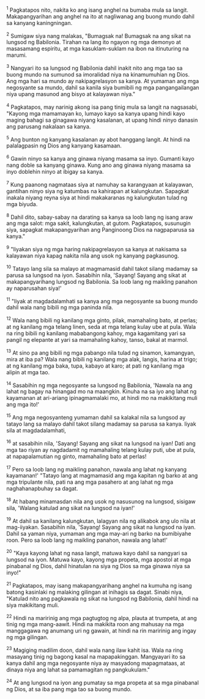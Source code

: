 <sup>1</sup>
Pagkatapos nito, nakita ko ang isang anghel na bumaba mula sa langit. Makapangyarihan ang anghel na ito at nagliwanag ang buong mundo dahil sa kanyang kaningningan. 

<sup>2</sup>
Sumigaw siya nang malakas, "Bumagsak na! Bumagsak na ang sikat na lungsod ng Babilonia. Tirahan na lang ito ngayon ng mga demonyo at masasamang espiritu, at mga kasuklam-suklam na ibon na itinuturing na marumi. 

<sup>3</sup>
Nangyari ito sa lungsod ng Babilonia dahil inakit nito ang mga tao sa buong mundo na sumunod sa imoralidad niya na kinamumuhian ng Dios. Ang mga hari sa mundo ay nakipagrelasyon sa kanya. At yumaman ang mga negosyante sa mundo, dahil sa kanila siya bumibili ng mga pangangailangan niya upang masunod ang bisyo at kalayawan niya." 

<sup>4</sup>
Pagkatapos, may narinig akong isa pang tinig mula sa langit na nagsasabi, "Kayong mga mamamayan ko, lumayo kayo sa kanya upang hindi kayo maging bahagi sa ginagawa niyang kasalanan, at upang hindi ninyo danasin ang parusang nakalaan sa kanya. 

<sup>5</sup>
Ang bunton ng kanyang kasalanan ay abot hanggang langit. At hindi na palalagpasin ng Dios ang kanyang kasamaan. 

<sup>6</sup>
Gawin ninyo sa kanya ang ginawa niyang masama sa inyo. Gumanti kayo nang doble sa kanyang ginawa. Kung ano ang ginawa niyang masama sa inyo doblehin ninyo at ibigay sa kanya. 

<sup>7</sup>
Kung paanong nagmataas siya at namuhay sa karangyaan at kalayawan, gantihan ninyo siya ng katumbas na kahirapan at kalungkutan. Sapagkat inakala niyang reyna siya at hindi makakaranas ng kalungkutan tulad ng mga biyuda. 

<sup>8</sup>
Dahil dito, sabay-sabay na darating sa kanya sa loob lang ng isang araw ang mga salot: mga sakit, kalungkutan, at gutom. Pagkatapos, susunugin siya, sapagkat makapangyarihan ang Panginoong Dios na nagpaparusa sa kanya." 

<sup>9</sup>
"Iiyakan siya ng mga haring nakipagrelasyon sa kanya at nakisama sa kalayawan niya kapag nakita nila ang usok ng kanyang pagkasunog. 

<sup>10</sup>
Tatayo lang sila sa malayo at magmamasid dahil takot silang madamay sa parusa sa lungsod na iyon. Sasabihin nila, 'Sayang! Sayang ang sikat at makapangyarihang lungsod ng Babilonia. Sa loob lang ng maikling panahon ay naparusahan siya!' 

<sup>11</sup>
"Iiyak at magdadalamhati sa kanya ang mga negosyante sa buong mundo dahil wala nang bibili ng mga paninda nila. 

<sup>12</sup>
Wala nang bibili ng kanilang mga ginto, pilak, mamahaling bato, at perlas; at ng kanilang mga telang linen, seda at mga telang kulay ube at pula. Wala na ring bibili ng kanilang mababangong kahoy, mga kagamitang yari sa pangil ng elepante at yari sa mamahaling kahoy, tanso, bakal at marmol. 

<sup>13</sup>
At sino pa ang bibili ng mga pabango nila tulad ng sinamon, kamangyan, mira at iba pa? Wala nang bibili ng kanilang mga alak, langis, harina at trigo; at ng kanilang mga baka, tupa, kabayo at karo; at pati ng kanilang mga alipin at mga tao. 

<sup>14</sup>
Sasabihin ng mga negosyante sa lungsod ng Babilonia, 'Nawala na ang lahat ng bagay na hinangad mo na maangkin. Kinuha na sa iyo ang lahat ng kayamanan at ari-ariang ipinagmamalaki mo, at hindi mo na makikitang muli ang mga ito!' 

<sup>15</sup>
Ang mga negosyanteng yumaman dahil sa kalakal nila sa lungsod ay tatayo lang sa malayo dahil takot silang madamay sa parusa sa kanya. Iiyak sila at magdadalamhati, 

<sup>16</sup>
at sasabihin nila, 'Sayang! Sayang ang sikat na lungsod na iyan! Dati ang mga tao riyan ay nagdadamit ng mamahaling telang kulay puti, ube at pula, at napapalamutian ng ginto, mamahaling bato at perlas! 

<sup>17</sup>
Pero sa loob lang ng maikling panahon, nawala ang lahat ng kanyang kayamanan!' "Tatayo lang at magmamasid ang mga kapitan ng barko at ang mga tripulante nila, pati na ang mga pasahero at ang lahat ng mga naghahanapbuhay sa dagat. 

<sup>18</sup>
At habang minamasdan nila ang usok ng nasusunog na lungsod, sisigaw sila, 'Walang katulad ang sikat na lungsod na iyan!' 

<sup>19</sup>
At dahil sa kanilang kalungkutan, lalagyan nila ng alikabok ang ulo nila at mag-iiyakan. Sasabihin nila, 'Sayang! Sayang ang sikat na lungsod na iyan. Dahil sa yaman niya, yumaman ang mga may-ari ng barko na bumibiyahe roon. Pero sa loob lang ng maikling panahon, nawala ang lahat!' 

<sup>20</sup>
"Kaya kayong lahat ng nasa langit, matuwa kayo dahil sa nangyari sa lungsod na iyon. Matuwa kayo, kayong mga propeta, mga apostol at mga pinabanal ng Dios, dahil hinatulan na siya ng Dios sa mga ginawa niya sa inyo!" 

<sup>21</sup>
Pagkatapos, may isang makapangyarihang anghel na kumuha ng isang batong kasinlaki ng malaking gilingan at inihagis sa dagat. Sinabi niya, "Katulad nito ang pagkawala ng sikat na lungsod ng Babilonia, dahil hindi na siya makikitang muli. 

<sup>22</sup>
Hindi na maririnig ang mga pagtugtog ng alpa, plauta at trumpeta, at ang tinig ng mga mang-aawit. Hindi na makikita roon ang mahusay na mga manggagawa ng anumang uri ng gawain, at hindi na rin maririnig ang ingay ng mga gilingan. 

<sup>23</sup>
Magiging madilim doon, dahil wala nang ilaw kahit isa. Wala na ring masayang tinig ng bagong kasal na mapapakinggan. Mangyayari ito sa kanya dahil ang mga negosyante niya ay masyadong mapagmataas, at dinaya niya ang lahat sa pamamagitan ng pangkukulam." 

<sup>24</sup>
At ang lungsod na iyon ang pumatay sa mga propeta at sa mga pinabanal ng Dios, at sa iba pang mga tao sa buong mundo.